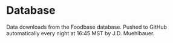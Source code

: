 # Database
Data downloads from the Foodbase database. Pushed to GitHub automatically every night at 16:45 MST by J.D. Muehlbauer.